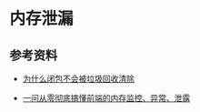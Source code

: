 # 内存泄漏







## 参考资料

- [为什么闭包不会被垃圾回收清除](https://github.com/raxxarr/note/issues/3)

- [一问从零彻底搞懂前端的内存监控、异常、泄露](https://mp.weixin.qq.com/s?__biz=MzI2NTk2NzUxNg==&mid=2247488384&idx=1&sn=986fa865425162a9ac23259dec41671d&chksm=ea941173dde398654a1840c5abf482e71f69274c70d27bc5aff71caf7b6c04c9984e1fa3e35a&mpshare=1&scene=1&srcid=09117zg3fDK0HWIeaGyZKa8Z&sharer_sharetime=1599783494266&sharer_shareid=778ad5bf3b27e0078eb105d7277263f6&key=d3c7cb8eeb23bc8378318fb03e3a4dd4db44b08af9805fa43662489607b1e420eaaa8bca2dda765a305b8856c7de45c0572eacedbc590a0c8958f6579f7fcc87e76725fc4b5e575e10a5c58c5a0995e3703929995ead5cfbe3ad2e0ea1ad4cf76e5a142d141a6ecb0d37325df30fa3b8406c7270d0c3c7832c3d167f825c8bca&ascene=1&uin=MTA0NTY0NDM2MQ%3D%3D&devicetype=Windows+10+x64&version=62090529&lang=zh_CN&exportkey=AR51gDNR4aE7Cyq9BmASgWk%3D&pass_ticket=B6FNKnnbZTjKt8UKWmUWP6xoShmkcsXlRS3%2BQ43mwno9yzUlbhReyMePJTWAeYe5&wx_header=0)



